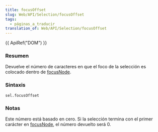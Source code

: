 ```yaml
---
title: focusOffset
slug: Web/API/Selection/focusOffset
tags:
  - páginas_a_traducir
translation_of: Web/API/Selection/focusOffset
---
```

{{ ApiRef("DOM") }}

### Resumen

Devuelve el número de caracteres en que el foco de la selección es colocado dentro de [focusNode](es/DOM/Selection/focusNode).

### Sintaxis

```
sel.focusOffset
```

### Notas

Este número está basado en cero. Si la selección termina con el primer carácter en [focusNode](es/DOM/Selection/focusNode), el número devuelto será 0.

